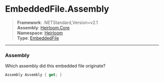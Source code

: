 # EmbeddedFile.Assembly

> **Framework**: .NETStandard,Version=v2.1  
> **Assembly**: [Heirloom.Core][0]  
> **Namespace**: [Heirloom][0]  
> **Type**: [EmbeddedFile][1]

--------------------------------------------------------------------------------

### Assembly

Which assembly did this embedded file originate?

```cs
Assembly Assembly { get; }
```

[0]: ../Heirloom.Core.md
[1]: Heirloom.EmbeddedFile.md
